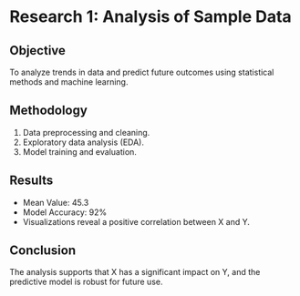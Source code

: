# Research 1: Analysis of Sample Data

## Objective
To analyze trends in data and predict future outcomes using statistical methods and machine learning.

## Methodology
1. Data preprocessing and cleaning.
2. Exploratory data analysis (EDA).
3. Model training and evaluation.

## Results
- Mean Value: 45.3
- Model Accuracy: 92%
- Visualizations reveal a positive correlation between X and Y.

## Conclusion
The analysis supports that X has a significant impact on Y, and the predictive model is robust for future use.

